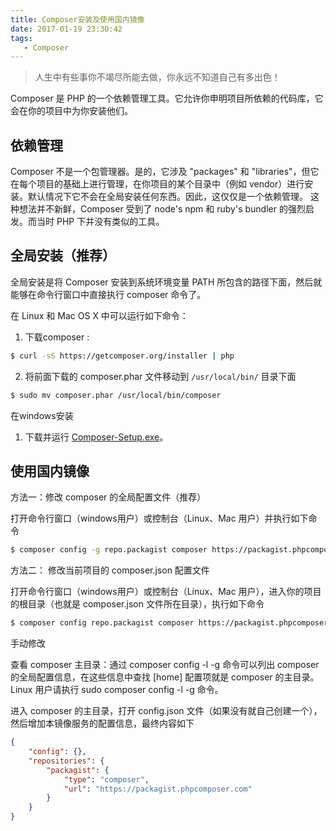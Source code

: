 ```yaml
---
title: Composer安装及使用国内镜像
date: 2017-01-19 23:30:42
tags:
   - Composer
---
```


> 人生中有些事你不竭尽所能去做，你永远不知道自己有多出色！

Composer 是 PHP 的一个依赖管理工具。它允许你申明项目所依赖的代码库，它会在你的项目中为你安装他们。

<!-- more -->

## 依赖管理

Composer 不是一个包管理器。是的，它涉及 "packages" 和 "libraries"，但它在每个项目的基础上进行管理，在你项目的某个目录中（例如 vendor）进行安装。默认情况下它不会在全局安装任何东西。因此，这仅仅是一个依赖管理。
这种想法并不新鲜，Composer 受到了 node's npm 和 ruby's bundler 的强烈启发。而当时 PHP 下并没有类似的工具。

## 全局安装（推荐）

全局安装是将 Composer 安装到系统环境变量 PATH 所包含的路径下面，然后就能够在命令行窗口中直接执行 composer 命令了。

在 Linux 和 Mac OS X 中可以运行如下命令：
1. 下载composer  : 
``` bash
$ curl -sS https://getcomposer.org/installer | php
```

2. 将前面下载的 composer.phar 文件移动到 `/usr/local/bin/` 目录下面
``` bash
$ sudo mv composer.phar /usr/local/bin/composer
```
       
在windows安装
1. 下载并运行 [Composer-Setup.exe](https://getcomposer.org/Composer-Setup.exe)。


## 使用国内镜像

方法一：修改 composer 的全局配置文件（推荐）

打开命令行窗口（windows用户）或控制台（Linux、Mac 用户）并执行如下命令

``` bash
$ composer config -g repo.packagist composer https://packagist.phpcomposer.com
```

方法二： 修改当前项目的 composer.json 配置文件

打开命令行窗口（windows用户）或控制台（Linux、Mac 用户），进入你的项目的根目录（也就是 composer.json 文件所在目录），执行如下命令

``` bash
$ composer config repo.packagist composer https://packagist.phpcomposer.com
```

手动修改

查看 composer 主目录：通过 composer config -l -g 命令可以列出 composer 的全局配置信息，在这些信息中查找 [home] 配置项就是 composer 的主目录。Linux 用户请执行 sudo composer config -l -g 命令。

进入 composer 的主目录，打开 config.json 文件（如果没有就自己创建一个），然后增加本镜像服务的配置信息，最终内容如下

``` json
{
    "config": {},
    "repositories": {
        "packagist": {
            "type": "composer",
            "url": "https://packagist.phpcomposer.com"
        }
    }
}
```